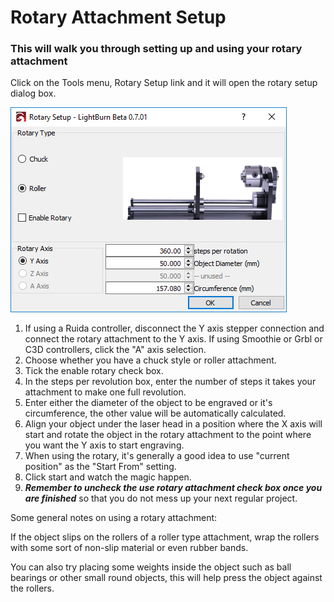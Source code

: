 
# Rotary Attachment Setup

### This will walk you through setting up and using your rotary attachment

Click on the Tools menu, Rotary Setup link and it will open the rotary setup dialog box.

![Rotary Setup Window](/img/rotary.png)

1. If using a Ruida controller, disconnect the Y axis stepper connection and connect the rotary attachment to the Y axis. If using Smoothie or Grbl or C3D controllers, click the "A" axis selection.
2. Choose whether you have a chuck style or roller attachment.
3. Tick the enable rotary check box.
4. In the steps per revolution box, enter the number of steps it takes your attachment to make one full revolution.
5. Enter either the diameter of the object to be engraved or it's circumference, the other value will be automatically calculated.
6. Align your object under the laser head in a position where the X axis will start and rotate the object in the rotary attachment to the point where you want the Y axis to start engraving.
7. When using the rotary, it's generally a good idea to use "current position" as the "Start From" setting.
8. Click start and watch the magic happen.
9. ***Remember to uncheck the use rotary attachment check box once you are finished*** so that you do not mess up your next regular project.

Some general notes on using a rotary attachment:

If the object slips on the rollers of a roller type attachment, wrap the rollers with some sort of non-slip material or even rubber bands.

You can also try placing some weights inside the object such as ball bearings or other small round objects, this will help press the object against the rollers.


